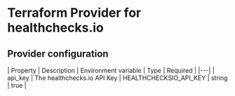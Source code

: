 # Terraform Provider for healthchecks.io

## Provider configuration

| Property | Description | Environment variable | Type | Required |
|---|
| api_key | The healthchecks.io API Key | HEALTHCHECKSIO_API_KEY | string | true |
